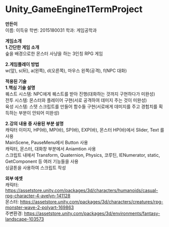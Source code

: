 # Unity_GameEngine1TermProject
**만든이**  
이름: 이득유 학번: 2015180031 학과: 게임공학과
  
**게임소개**   
**1.간단한 게임 소개**  
숲을 배경으로한 몬스터 사냥을 하는 3인칭 RPG 게임
  
**2.게임플레이 방법**  
w(앞), s(뒤), a(왼쪽), d(오른쪽), 마우스 왼쪽(공격), f(NPC 대화)
  
**적용된 기술**  
**1.핵심 기술 설명**  
퀘스트 시스템: NPC에게 퀘스트를 받아 진행(대화하는 것까지 구현하다가 미완성)  
전투 시스템: 몬스터와 플레이어 구현(서로 공격하여 데미지 주는 것이 미완성)  
육성 시스템: 스텟 스크립트를 만들어 함수들 구현(서로에게 데미지를 주고 경험치를 획득하는 부분이 안되어 미완성)  

**2.강의 내용 중 사용된 부분 설명**  
캐릭터 이미지, HP(바), MP(바), SP(바), EXP(바), 몬스터 HP(바)에서 Slider, Text 를 사용  
MainScene, PauseMenu에서 Button 사용  
캐릭터, 몬스터, 대화창 부분에서 Aniamtion 사용  
스크립트 내에서 Transform, Quaternion, Physics, 코루틴, IENumerator, static, GetComponent 등 여러 기능들을 사용  
싱글톤을 사용하여 스크립트 작성  


**외부 에셋**  
캐릭터: https://assetstore.unity.com/packages/3d/characters/humanoids/casual-rpg-character-4-avelyn-141128  
몬스터: https://assetstore.unity.com/packages/3d/characters/creatures/rpg-monster-wave-2-polyart-169863  
주변환경: https://assetstore.unity.com/packages/3d/environments/fantasy-landscape-103573  
